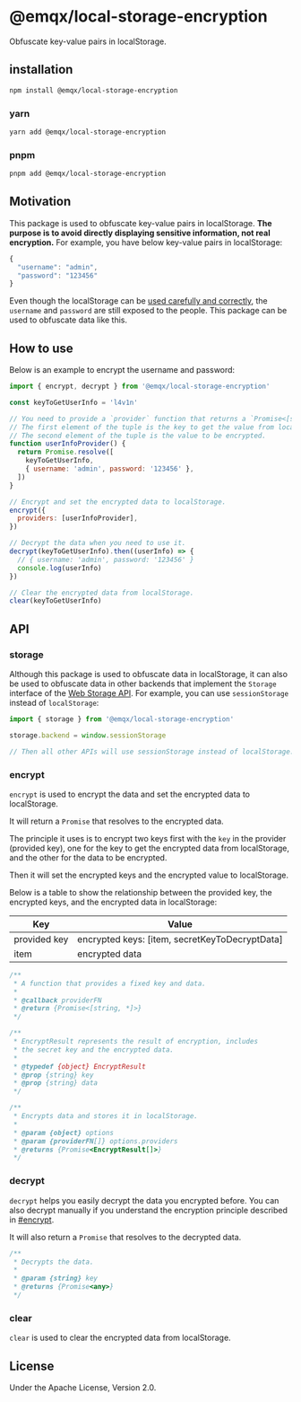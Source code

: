 # @emqx/local-storage-encryption

Obfuscate key-value pairs in localStorage.

## installation

```bash
npm install @emqx/local-storage-encryption
```

### yarn

```bash
yarn add @emqx/local-storage-encryption
```

### pnpm

```bash
pnpm add @emqx/local-storage-encryption
```

## Motivation

This package is used to obfuscate key-value pairs in localStorage. **The purpose is
to avoid directly displaying sensitive information, not real encryption.** For example,
you have below key-value pairs in localStorage:

```js
{
  "username": "admin",
  "password": "123456"
}
```

Even though the localStorage can be [used carefully and correctly](https://snyk.io/blog/is-localstorage-safe-to-use/), the `username` and `password` are still exposed to the people.
This package can be used to obfuscate data like this.

## How to use

Below is an example to encrypt the username and password:

```js
import { encrypt, decrypt } from '@emqx/local-storage-encryption'

const keyToGetUserInfo = 'l4v1n'

// You need to provide a `provider` function that returns a `Promise<[string, any]>`.
// The first element of the tuple is the key to get the value from localStorage.
// The second element of the tuple is the value to be encrypted.
function userInfoProvider() {
  return Promise.resolve([
    keyToGetUserInfo,
    { username: 'admin', password: '123456' },
  ])
}

// Encrypt and set the encrypted data to localStorage.
encrypt({
  providers: [userInfoProvider],
})

// Decrypt the data when you need to use it.
decrypt(keyToGetUserInfo).then((userInfo) => {
  // { username: 'admin', password: '123456' }
  console.log(userInfo)
})

// Clear the encrypted data from localStorage.
clear(keyToGetUserInfo)
```

## API

### storage

Although this package is used to obfuscate data in localStorage, it can also be used to obfuscate data in other backends
that implement the `Storage` interface of the [Web Storage API](https://developer.mozilla.org/en-US/docs/Web/API/Web_Storage_API).
For example, you can use `sessionStorage` instead of `localStorage`:

```js
import { storage } from '@emqx/local-storage-encryption'

storage.backend = window.sessionStorage

// Then all other APIs will use sessionStorage instead of localStorage.
```

### encrypt

`encrypt` is used to encrypt the data and set the encrypted data to localStorage.

It will return a `Promise` that resolves to the encrypted data.

The principle it uses is to encrypt two keys first with the `key` in the provider (provided key), one for the key to get the encrypted data from localStorage, and the other for the data to be encrypted.

Then it will set the encrypted keys and the encrypted value to localStorage.

Below is a table to show the relationship between the provided key, the encrypted keys, and the encrypted data in localStorage:

| Key          | Value                                          |
| ------------ | ---------------------------------------------- |
| provided key | encrypted keys: [item, secretKeyToDecryptData] |
| item         | encrypted data                                 |

```js
/**
 * A function that provides a fixed key and data.
 *
 * @callback providerFN
 * @return {Promise<[string, *]>}
 */

/**
 * EncryptResult represents the result of encryption, includes
 * the secret key and the encrypted data.
 *
 * @typedef {object} EncryptResult
 * @prop {string} key
 * @prop {string} data
 */

/**
 * Encrypts data and stores it in localStorage.
 *
 * @param {object} options
 * @param {providerFN[]} options.providers
 * @returns {Promise<EncryptResult[]>}
 */
```

### decrypt

`decrypt` helps you easily decrypt the data you encrypted before. You can also decrypt
manually if you understand the encryption principle described in [#encrypt](#encrypt).

It will also return a `Promise` that resolves to the decrypted data.

```js
/**
 * Decrypts the data.
 *
 * @param {string} key
 * @returns {Promise<any>}
 */
```

### clear

`clear` is used to clear the encrypted data from localStorage.

## License

Under the Apache License, Version 2.0.
